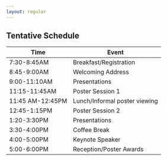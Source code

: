```yaml
---
layout: regular
---
```


Tentative Schedule
---


| Time | Event |
|------|-------|
| 7:30-8:45AM | Breakfast/Registration 
| 8:45-9:00AM  | Welcoming Address 
| 9:00-11:10AM | Presentations 
| 11:15-11:45AM | Poster Session 1 
| 11:45 AM-12:45PM | Lunch/Informal poster viewing 
| 12:45-1:15PM | Poster Session 2 
| 1:20-3:30PM | Presentations 
| 3:30-4:00PM | Coffee Break 
| 4:00-5:00PM | Keynote Speaker 
| 5:00-6:00PM | Reception/Poster Awards 



